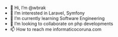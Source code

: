 - 👋 Hi, I’m @wbrak
- 👀 I’m interested in Laravel, Symfony
- 🌱 I’m currently learning Software Engineering
- 💞️ I’m looking to collaborate on php developments
- 📫 How to reach me informaticocoruna.com

<!---
wbrak/wbrak is a ✨ special ✨ repository because its `README.md` (this file) appears on your GitHub profile.
You can click the Preview link to take a look at your changes.
--->

